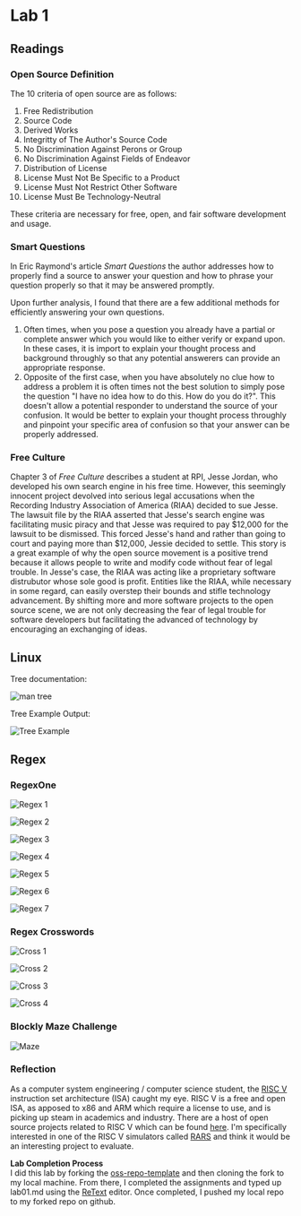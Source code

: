 # Lab 1

## Readings

### Open Source Definition

The 10 criteria of open source are as follows:

1. Free Redistribution
2. Source Code
3. Derived Works
4. Integritty of The Author's Source Code
5. No Discrimination Against Perons or Group
6. No Discrimination Against Fields of Endeavor
7. Distribution of License
8. License Must Not Be Specific to a Product
9. License Must Not Restrict Other Software
10. License Must Be Technology-Neutral

These criteria are necessary for free, open, and fair software development and usage.

### Smart Questions

In Eric Raymond's article *Smart Questions* the author addresses how to properly find a source to answer your question and how to phrase your question properly so that it may be answered promptly.

Upon further analysis, I found that there are a few additional methods for efficiently answering your own questions.

1. Often times, when you pose a question you already have a partial or complete answer which you would like to either verify or expand upon. In these cases, it is import to explain your thought process and background throughly so that any potential answerers can provide an appropriate response.
2. Opposite of the first case, when you have absolutely no clue how to address a problem it is often times not the best solution to simply pose the question "I have no idea how to do this. How do you do it?". This doesn't allow a potential responder to understand the source of your confusion. It would be better to explain your thought process throughly and pinpoint your specific area of confusion so that your answer can be properly addressed.

### Free Culture

Chapter 3 of *Free Culture* describes a student at RPI, Jesse Jordan, who developed his own search engine in his free time. However, this seemingly innocent project devolved into serious legal accusations when the Recording Industry Association of America (RIAA) decided to sue Jesse. The lawsuit file by the RIAA asserted that Jesse's search engine was facilitating music piracy and that Jesse was required to pay $12,000 for the lawsuit to be dismissed. This forced Jesse's hand and rather than going to court and paying more than $12,000, Jessie decided to settle. This story is a great example of why the open source movement is a positive trend because it allows people to write and modify code without fear of legal trouble. In Jesse's case, the RIAA was acting like a proprietary software distrubutor whose sole good is profit. Entities like the RIAA, while necessary in some regard, can easily overstep their bounds and stifle technology advancement. By shifting more and more software projects to the open source scene, we are not only decreasing the fear of legal trouble for software developers but facilitating the advanced of technology by encouraging an exchanging of ideas.

## Linux

Tree documentation:

![man tree](img/mantree.png)

Tree Example Output:

![Tree Example](img/tree.png)

## Regex

### RegexOne

![Regex 1](img/regex1.png)

![Regex 2](img/regex2.png)

![Regex 3](img/regex3.png)

![Regex 4](img/regex4.png)

![Regex 5](img/regex5.png)

![Regex 6](img/regex6.png)

![Regex 7](img/regex7.png)

### Regex Crosswords

![Cross 1](img/cross1.png)

![Cross 2](img/cross2.png)

![Cross 3](img/cross3.png)

![Cross 4](img/cross4.png)

### Blockly Maze Challenge

![Maze](img/blockly.png)

### Reflection

As a computer system engineering / computer science student, the [RISC V](https://riscv.org/) instruction set architecture (ISA) caught my eye. RISC V is a free and open ISA, as apposed to x86 and ARM which require a license to use, and is picking up steam in academics and industry. There are a host of open source projects related to RISC V which can be found [here](https://riscv.org/software-status/). I'm specifically interested in one of the RISC V simulators called [RARS](https://github.com/TheThirdOne/rars) and think it would be an interesting project to evaluate.

**Lab Completion Process**  
I did this lab by forking the [oss-repo-template](https://github.com/rcos/oss-repo-template) and then cloning the fork to my local machine. From there, I completed the assignments and typed up lab01.md using the [ReText](https://github.com/retext-project/retext) editor. Once completed, I pushed my local repo to my forked repo on github.